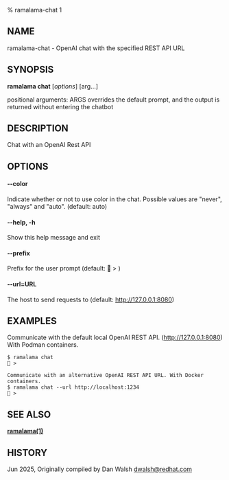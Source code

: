 % ramalama-chat 1

## NAME
ramalama\-chat - OpenAI chat with the specified REST API URL

## SYNOPSIS
**ramalama chat** [*options*] [arg...]

positional arguments:
  ARGS                  overrides the default prompt, and the output is
                        returned without entering the chatbot

## DESCRIPTION
Chat with an OpenAI Rest API

## OPTIONS

#### **--color**
Indicate whether or not to use color in the chat.
Possible values are "never", "always" and "auto". (default: auto)

#### **--help**, **-h**
Show this help message and exit

#### **--prefix**
Prefix for the user prompt (default: 🦭 > )

#### **--url**=URL
The host to send requests to (default: http://127.0.0.1:8080)

## EXAMPLES

Communicate with the default local OpenAI REST API. (http://127.0.0.1:8080)
With Podman containers.
```
$ ramalama chat
🦭 >

Communicate with an alternative OpenAI REST API URL. With Docker containers.
$ ramalama chat --url http://localhost:1234
🐋 >
```

## SEE ALSO
**[ramalama(1)](ramalama.1.md)**

## HISTORY
Jun 2025, Originally compiled by Dan Walsh <dwalsh@redhat.com>
